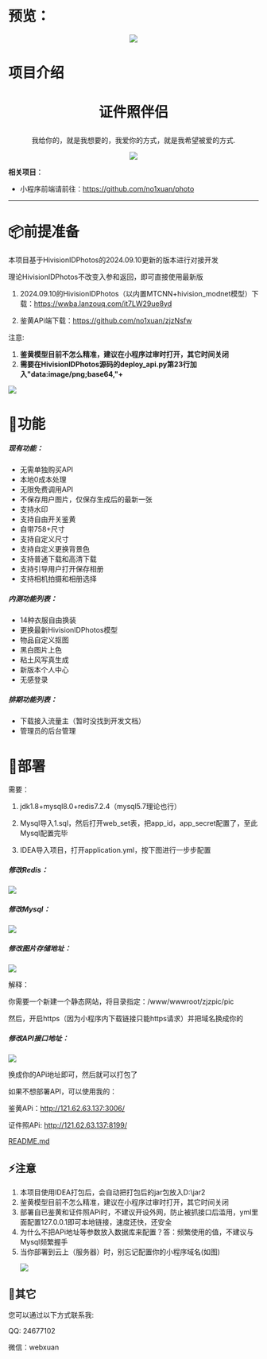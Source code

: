 # 预览：

<p align="center"><img src="./assets/3.png"></p>

# 项目介绍

# <p align="center">证件照伴侣</p>
<p align="center">我给你的，就是我想要的，我爱你的方式，就是我希望被爱的方式.</p>
<p align="center"><img src="./assets/1.png"></p>

[//]: # (<p align="center">喜欢就点个Star吧</p>)



**相关项目**：

- 小程序前端请前往：https://github.com/no1xuan/photo

------

#  📦前提准备

本项目基于HivisionIDPhotos的2024.09.10更新的版本进行对接开发

理论HivisionIDPhotos不改变入参和返回，即可直接使用最新版

1. 2024.09.10的HivisionIDPhotos（以内置MTCNN+hivision_modnet模型）下载：https://wwba.lanzouq.com/it7LW29ue8yd

2. 鉴黄APi端下载：https://github.com/no1xuan/zjzNsfw

注意:

1. **鉴黄模型目前不怎么精准，建议在小程序过审时打开，其它时间关闭**
2. **需要在HivisionIDPhotos源码的deploy_api.py第23行加入"data:image/png;base64,"+**

<img src="./assets/9.png">









# 🤩功能

##### 现有功能：

- 无需单独购买API
- 本地0成本处理
- 无限免费调用API
- 不保存用户图片，仅保存生成后的最新一张
- 支持水印
- 支持自由开关鉴黄
- 自带758+尺寸
- 支持自定义尺寸
- 支持自定义更换背景色
- 支持普通下载和高清下载
- 支持引导用户打开保存相册
- 支持相机拍摄和相册选择



##### 内测功能列表：

- 14种衣服自由换装
- 更换最新HivisionIDPhotos模型
- 物品自定义抠图
- 黑白图片上色
- 粘土风写真生成
- 新版本个人中心
- 无感登录



##### 排期功能列表：

- 下载接入流量主（暂时没找到开发文档）
- 管理员的后台管理







# 🔧部署

需要：

1. jdk1.8+mysql8.0+redis7.2.4（mysql5.7理论也行）

2. Mysql导入1.sql，然后打开web_set表，把app_id，app_secret配置了，至此Mysql配置完毕

3. IDEA导入项目，打开application.yml，按下图进行一步步配置
<p></p>

##### 修改Redis：

<img src="./assets/5.png">





##### 修改Mysql：

<img src="./assets/6.png">





##### 修改图片存储地址：

<img src="./assets/7.png">

解释：

你需要一个新建一个静态网站，将目录指定：/www/wwwroot/zjzpic/pic

然后，开启https（因为小程序内下载链接只能https请求）并把域名换成你的







##### 修改API接口地址：

<img src="./assets/8.png">

换成你的APi地址即可，然后就可以打包了

如果不想部署API，可以使用我的：

鉴黄APi：http://121.62.63.137:3006/

证件照APi:  http://121.62.63.137:8199/

[README.md](..%2F..%2F..%2FPictures%2F%D0%C2%BD%A8%CE%C4%BC%FE%BC%D0%2FHivisionIDPhotos-master%2FREADME.md)

## ⚡️注意

1. 本项目使用IDEA打包后，会自动把打包后的jar包放入D:\jar2
2. 鉴黄模型目前不怎么精准，建议在小程序过审时打开，其它时间关闭
3. 部署自已鉴黄和证件照APi时，不建议开设外网，防止被抓接口后滥用，yml里面配置127.0.0.1即可本地链接，速度还快，还安全
4. 为什么不把APi地址等参数放入数据库来配置？答：频繁使用的值，不建议与Mysql频繁握手
5. 当你部署到云上（服务器）时，别忘记配置你的小程序域名(如图) <p></p> <img src="./assets/11.png">



## 📧其它

您可以通过以下方式联系我:

QQ: 24677102

微信：webxuan
